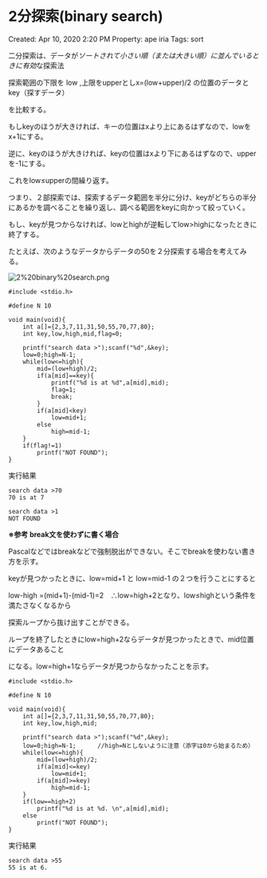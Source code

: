 # 2分探索(binary search)

Created: Apr 10, 2020 2:20 PM
Property: ape iria
Tags: sort

二分探索は、データが*ソートされて小さい順（または大きい順）に並んでいるときに有効*な探索法

探索範囲の下限を low ,上限をupperとしx=(low+upper)/2 の位置のデータとkey（探すデータ）

を比較する。

もしkeyのほうが大きければ、キーの位置はxより上にあるはずなので、lowをx+1にする。

逆に、keyのほうが大きければ、keyの位置はxより下にあるはずなので、upperを-1にする。

これをlow≤upperの間繰り返す。

つまり、２部探索では、探索するデータ範囲を半分に分け、keyがどちらの半分にあるかを調べることを繰り返し、調べる範囲をkeyに向かって絞っていく。

もし、keyが見つからなければ、lowとhighが逆転してlow>highになったときに終了する。

たとえば、次のようなデータからデータの50を２分探索する場合を考えてみる。

![2%20binary%20search.png](2%20binary%20search.png)

    #include <stdio.h>
    
    #define N 10
    
    void main(void){
        int a[]={2,3,7,11,31,50,55,70,77,80};
        int key,low,high,mid,flag=0;
    
        printf("search data >");scanf("%d",&key);
        low=0;high=N-1;
        while(low<=high){
            mid=(low+high)/2;
            if(a[mid]==key){
                printf("%d is at %d",a[mid],mid);
                flag=1;
                break;
            }
            if(a[mid]<key)
                low=mid+1;
            else
                high=mid-1;
        }
        if(flag!=1)
            printf("NOT FOUND");
    }

実行結果

    search data >70
    70 is at 7

    search data >1
    NOT FOUND

**※参考 break文を使わずに書く場合**

Pascalなどではbreakなどで強制脱出ができない。そこでbreakを使わない書き方を示す。

keyが見つかったときに、low=mid+1 と low=mid-1 の２つを行うことにすると

low-high =(mid+1)-(mid-1)=2　∴low=high+2となり、low≤highという条件を満たさなくなるから

探索ループから抜け出すことができる。

ループを終了したときにlow=high+2ならデータが見つかったときで、mid位置にデータあること

になる。low=high+1ならデータが見つからなかったことを示す。

    #include <stdio.h>
    
    #define N 10
    
    void main(void){
        int a[]={2,3,7,11,31,50,55,70,77,80};
        int key,low,high,mid;
    
        printf("search data >");scanf("%d",&key);
        low=0;high=N-1;      //high=Nとしないように注意（添字は0から始まるため）
        while(low<=high){
            mid=(low+high)/2;
            if(a[mid]<=key)
                low=mid+1;
            if(a[mid]>=key)
                high=mid-1;
        }
        if(low==high+2)
            printf("%d is at %d. \n",a[mid],mid);
        else
            printf("NOT FOUND");
    }

実行結果

    search data >55
    55 is at 6.
